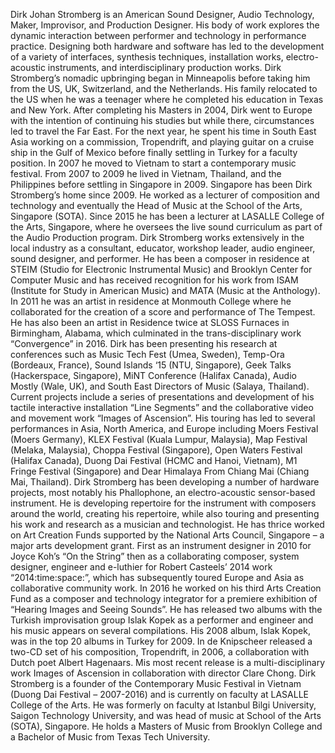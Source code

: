 Dirk Johan Stromberg is an American Sound Designer, Audio Technology, Maker, Improvisor, and Production Designer. His body of work explores the dynamic interaction between performer and technology in performance practice. Designing both hardware and software has led to the development of a variety of interfaces, synthesis techniques, installation works, electro-acoustic instruments, and interdisciplinary production works.
Dirk Stromberg’s nomadic upbringing began in Minneapolis before taking him from the US, UK, Switzerland, and the Netherlands. His family relocated to the US when he was a teenager where he completed his education in Texas and New York. After completing his Masters in 2004, Dirk went to Europe with the intention of continuing his studies but while there, circumstances led to travel the Far East. For the next year, he spent his time in South East Asia working on a commission, Tropendrift, and playing guitar on a cruise ship in the Gulf of Mexico before finally settling in Turkey for a faculty position. In 2007 he moved to Vietnam to start a contemporary music festival. From 2007 to 2009 he lived in Vietnam, Thailand, and the Philippines before settling in Singapore in 2009. 
Singapore has been Dirk Stromberg’s home since 2009. He worked as a lecturer of composition and technology and eventually the Head of Music at the School of the Arts, Singapore (SOTA). Since 2015 he has been a lecturer at LASALLE College of the Arts, Singapore, where he oversees the live sound curriculum as part of the Audio Production program. Dirk Stromberg works extensively in the local industry as a consultant, educator, workshop leader, audio engineer, sound designer, and performer. 
He has been a composer in residence at STEIM (Studio for Electronic Instrumental Music) and Brooklyn Center for Computer Music and has received recognition for his work from ISAM (Institute for Study in American Music) and MATA (Music at the Anthology). In 2011 he was an artist in residence at Monmouth College where he collaborated for the creation of a score and performance of The Tempest. He has also been an artist in Residence twice at SLOSS Furnaces in Birmingham, Alabama, which culminated in the trans-disciplinary work “Convergence” in 2016. Dirk has been presenting his research at conferences such as Music Tech Fest (Umea, Sweden), Temp-Ora (Bordeaux, France), Sound Islands ‘15 (NTU, Singapore), Geek Talks (Hackerspace, Singapore), MiNT Conference (Halifax Canada), Audio Mostly (Wale, UK), and South East Directors of Music (Salaya, Thailand).
Current projects include a series of presentations and development of his tactile interactive installation “Line Segments” and the collaborative video and movement work “Images of Ascension”. His touring has led to several performances in Asia, North America, and Europe including Moers Festival (Moers Germany), KLEX Festival (Kuala Lumpur, Malaysia), Map Festival (Melaka, Malaysia), Choppa Festival (Singapore), Open Waters Festival (Halifax Canada), Duong Dai Festival (HCMC and Hanoi, Vietnam), M1 Fringe Festival (Singapore) and Dear Himalaya From Chiang Mai (Chiang Mai, Thailand).
Dirk Stromberg has been developing a number of hardware projects, most notably his Phallophone, an electro-acoustic sensor-based instrument. He is developing repertoire for the instrument with composers around the world, creating his repertoire, while also touring and presenting his work and research as a musician and technologist.
He has thrice worked on Art Creation Funds supported by the National Arts Council, Singapore – a major arts development grant. First as an instrument designer in 2010 for Joyce Koh’s “On the String” then as a collaborating composer, system designer, engineer and e-luthier for Robert Casteels’ 2014 work “2014:time:space:”, which has subsequently toured Europe and Asia as collaborative community work. In 2016 he worked on his third Arts Creation Fund as a composer and technology integrator for a premiere exhibition of “Hearing Images and Seeing Sounds”. 
He has released two albums with the Turkish improvisation group Islak Kopek as a performer and engineer and his music appears on several compilations. His 2008 album, Islak Kopek, was in the top 20 albums in Turkey for 2009. In de Knipscheer released a two-CD set of his composition, Tropendrift, in 2006, a collaboration with Dutch poet Albert Hagenaars. Mis most recent release is a multi-disciplinary work Images of Ascension in collaboration with director Clare Chong. 
Dirk Stromberg is a founder of the Contemporary Music Festival in Vietnam (Duong Dai Festival – 2007-2016) and is currently on faculty at LASALLE College of the Arts. He was formerly on faculty at Istanbul Bilgi University, Saigon Technology University, and was head of music at School of the Arts (SOTA), Singapore. He holds a Masters of Music from Brooklyn College and a Bachelor of Music from Texas Tech University.

